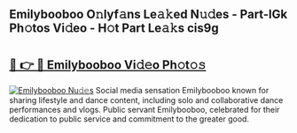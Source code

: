 ## Emilybooboo O𝚗lyf𝚊ns Le𝚊𝚔ed N𝚞𝚍es - Part-lGk Ph𝚘tos Vi𝚍eo - H𝚘t Part Le𝚊𝚔s cis9g

# <h2><a href="http://hf34xd.feru.top/?c=Emilybooboo">🔗 👉 🔴 Emilybooboo Vi𝚍𝚎o Ph𝚘t𝚘𝚜</a></h2>

[![Emilybooboo Nu𝚍𝚎s](https://i.imgur.com/0TWrTi3.gif)](http://hf34xd.feru.top/?c=Emilybooboo)
Social media sensation Emilybooboo known for sharing lifestyle and dance content, including solo and collaborative dance performances and vlogs. Public servant Emilybooboo, celebrated for their dedication to public service and commitment to the greater good. 
